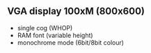 VGA display 100xM (800x600)
-----------------
 - single cog (WHOP)
 - RAM font (variable height)
 - monochrome mode (6bit/8bit colour)
